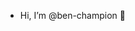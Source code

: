 - Hi, I’m @ben-champion 👋   

<!---
ben-champion/ben-champion is a ✨ special ✨ repository because its `README.md` (this file) appears on your GitHub profile.
You can click the Preview link to take a look at your changes.
--->
